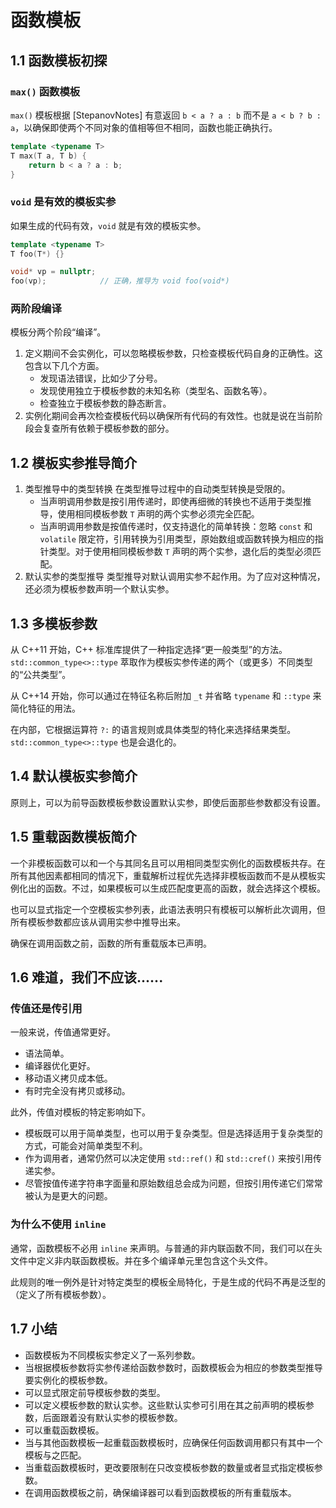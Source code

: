 # 函数模板

## 1.1 函数模板初探

### `max()` 函数模板

`max()` 模板根据 [StepanovNotes] 有意返回 `b < a ? a : b` 而不是 `a < b ? b : a`，以确保即使两个不同对象的值相等但不相同，函数也能正确执行。

```c++
template <typename T>
T max(T a, T b) {
    return b < a ? a : b;
}
```

### `void` 是有效的模板实参

如果生成的代码有效，`void` 就是有效的模板实参。

```c++
template <typename T>
T foo(T*) {}

void* vp = nullptr;
foo(vp);            // 正确，推导为 void foo(void*)
```

### 两阶段编译

模板分两个阶段“编译”。
1. 定义期间不会实例化，可以忽略模板参数，只检查模板代码自身的正确性。这包含以下几个方面。
    - 发现语法错误，比如少了分号。
    - 发现使用独立于模板参数的未知名称（类型名、函数名等）。
    - 检查独立于模板参数的静态断言。
2. 实例化期间会再次检查模板代码以确保所有代码的有效性。也就是说在当前阶段会复查所有依赖于模板参数的部分。

## 1.2 模板实参推导简介

1. 类型推导中的类型转换
    在类型推导过程中的自动类型转换是受限的。
    - 当声明调用参数是按引用传递时，即使再细微的转换也不适用于类型推导，使用相同模板参数 `T` 声明的两个实参必须完全匹配。
    - 当声明调用参数是按值传递时，仅支持退化的简单转换：忽略 `const` 和 `volatile` 限定符，引用转换为引用类型，原始数组或函数转换为相应的指针类型。对于使用相同模板参数 `T` 声明的两个实参，退化后的类型必须匹配。
2. 默认实参的类型推导
    类型推导对默认调用实参不起作用。为了应对这种情况，还必须为模板参数声明一个默认实参。

## 1.3 多模板参数

从 C++11 开始，C++ 标准库提供了一种指定选择“更一般类型”的方法。`std::common_type<>::type` 萃取作为模板实参传递的两个（或更多）不同类型的“公共类型”。

从 C++14 开始，你可以通过在特征名称后附加 `_t` 并省略 `typename` 和 `::type` 来简化特征的用法。

在内部，它根据运算符 `?:` 的语言规则或具体类型的特化来选择结果类型。`std::common_type<>::type` 也是会退化的。

## 1.4 默认模板实参简介

原则上，可以为前导函数模板参数设置默认实参，即使后面那些参数都没有设置。

## 1.5 重载函数模板简介

一个非模板函数可以和一个与其同名且可以用相同类型实例化的函数模板共存。在所有其他因素都相同的情况下，重载解析过程优先选择非模板函数而不是从模板实例化出的函数。不过，如果模板可以生成匹配度更高的函数，就会选择这个模板。

也可以显式指定一个空模板实参列表，此语法表明只有模板可以解析此次调用，但所有模板参数都应该从调用实参中推导出来。

确保在调用函数之前，函数的所有重载版本已声明。

## 1.6 难道，我们不应该......

### 传值还是传引用

一般来说，传值通常更好。

- 语法简单。
- 编译器优化更好。
- 移动语义拷贝成本低。
- 有时完全没有拷贝或移动。

此外，传值对模板的特定影响如下。

- 模板既可以用于简单类型，也可以用于复杂类型。但是选择适用于复杂类型的方式，可能会对简单类型不利。
- 作为调用者，通常仍然可以决定使用 `std::ref()` 和 `std::cref()` 来按引用传递实参。
- 尽管按值传递字符串字面量和原始数组总会成为问题，但按引用传递它们常常被认为是更大的问题。

### 为什么不使用 `inline`

通常，函数模板不必用 `inline` 来声明。与普通的非内联函数不同，我们可以在头文件中定义非内联函数模板。并在多个编译单元里包含这个头文件。

此规则的唯一例外是针对特定类型的模板全局特化，于是生成的代码不再是泛型的（定义了所有模板参数）。

## 1.7 小结

- 函数模板为不同模板实参定义了一系列参数。
- 当根据模板参数将实参传递给函数参数时，函数模板会为相应的参数类型推导要实例化的模板参数。
- 可以显式限定前导模板参数的类型。
- 可以定义模板参数的默认实参。这些默认实参可引用在其之前声明的模板参数，后面跟着没有默认实参的模板参数。
- 可以重载函数模板。
- 当与其他函数模板一起重载函数模板时，应确保任何函数调用都只有其中一个模板与之匹配。
- 当重载函数模板时，更改要限制在只改变模板参数的数量或者显式指定模板参数。
- 在调用函数模板之前，确保编译器可以看到函数模板的所有重载版本。

